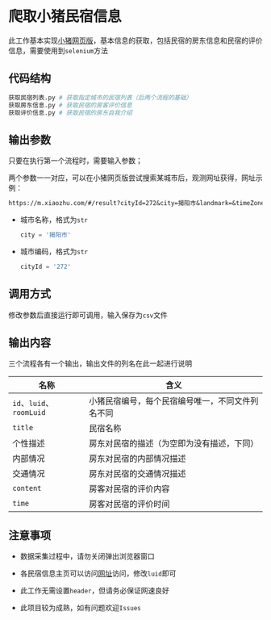 # 爬取小猪民宿信息

此工作基本实现[小猪网页版](https://m.xiaozhu.com/)，基本信息的获取，包括民宿的房东信息和民宿的评价信息，需要使用到`selenium`方法

## 代码结构

```python
获取民宿列表.py # 获取指定城市的民宿列表（后两个流程的基础）
获取房东信息.py # 获取民宿的房客评价信息
获取评价信息.py # 获取民宿的房东自我介绍
```

## 输出参数

只要在执行第一个流程时，需要输入参数；

两个参数一一对应，可以在小猪网页版尝试搜索某城市后，观测网址获得，网址示例：

```tex
https://m.xiaozhu.com/#/result?cityId=272&city=揭阳市&landmark=&timeZone=&checkInDay=2022-10-27&checkOutDay=2022-10-28
```

- 城市名称，格式为`str`

  ```python
  city = '揭阳市'
  ```

- 城市编码，格式为`str`

  ```python 
  cityId = '272'
  ```

## 调用方式

修改参数后直接运行即可调用，输入保存为`csv`文件

## 输出内容

三个流程各有一个输出，输出文件的列名在此一起进行说明

| 名称                     | 含义                                             |
| ------------------------ | ------------------------------------------------ |
| `id`、`luid`、`roomLuid` | 小猪民宿编号，每个民宿编号唯一，不同文件列名不同 |
| `title`                  | 民宿名称                                         |
| 个性描述                 | 房东对民宿的描述（为空即为没有描述，下同）       |
| 内部情况                 | 房东对民宿的内部情况描述                         |
| 交通情况                 | 房东对民宿的交通情况描述                         |
| `content`                | 房客对民宿的评价内容                             |
| `time`                   | 房客对民宿的评价时间                             |

## 注意事项

- 数据采集过程中，请勿关闭弹出浏览器窗口
- 各民宿信息主页可以访问[网址](https://m.xiaozhu.com/#/detail?luId=152118827297)访问，修改`luid`即可

- 此工作无需设置`header`，但请务必保证网速良好
- 此项目较为成熟，如有问题欢迎`Issues`